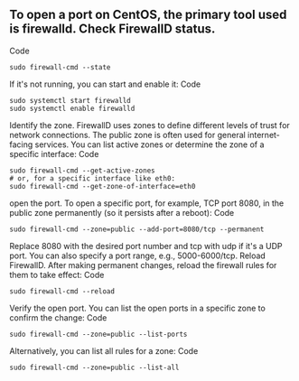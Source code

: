 ## To open a port on CentOS, the primary tool used is firewalld. Check FirewallD status.

Code

    sudo firewall-cmd --state
If it's not running, you can start and enable it:
Code

    sudo systemctl start firewalld
    sudo systemctl enable firewalld
Identify the zone.
FirewallD uses zones to define different levels of trust for network connections. The public zone is often used for general internet-facing services. You can list active zones or determine the zone of a specific interface:
Code

    sudo firewall-cmd --get-active-zones
    # or, for a specific interface like eth0:
    sudo firewall-cmd --get-zone-of-interface=eth0
open the port.
To open a specific port, for example, TCP port 8080, in the public zone permanently (so it persists after a reboot):
Code

    sudo firewall-cmd --zone=public --add-port=8080/tcp --permanent
Replace 8080 with the desired port number and tcp with udp if it's a UDP port. You can also specify a port range, e.g., 5000-6000/tcp. Reload FirewallD.
After making permanent changes, reload the firewall rules for them to take effect:
Code

    sudo firewall-cmd --reload
Verify the open port.
You can list the open ports in a specific zone to confirm the change:
Code

    sudo firewall-cmd --zone=public --list-ports
Alternatively, you can list all rules for a zone:
Code

    sudo firewall-cmd --zone=public --list-all
